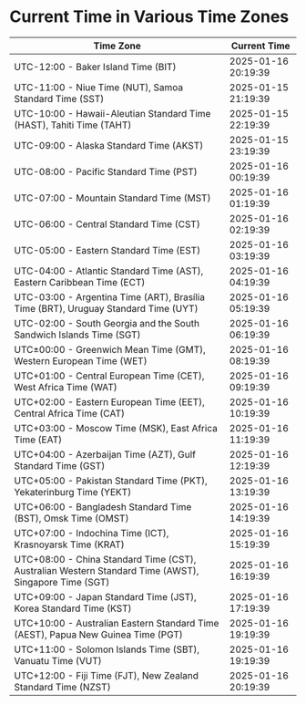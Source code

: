 # Current Time in Various Time Zones

| Time Zone | Current Time |
|-----------|--------------|
| UTC-12:00 - Baker Island Time (BIT) | 2025-01-16 20:19:39 |
| UTC-11:00 - Niue Time (NUT), Samoa Standard Time (SST) | 2025-01-15 21:19:39 |
| UTC-10:00 - Hawaii-Aleutian Standard Time (HAST), Tahiti Time (TAHT) | 2025-01-15 22:19:39 |
| UTC-09:00 - Alaska Standard Time (AKST) | 2025-01-15 23:19:39 |
| UTC-08:00 - Pacific Standard Time (PST) | 2025-01-16 00:19:39 |
| UTC-07:00 - Mountain Standard Time (MST) | 2025-01-16 01:19:39 |
| UTC-06:00 - Central Standard Time (CST) | 2025-01-16 02:19:39 |
| UTC-05:00 - Eastern Standard Time (EST) | 2025-01-16 03:19:39 |
| UTC-04:00 - Atlantic Standard Time (AST), Eastern Caribbean Time (ECT) | 2025-01-16 04:19:39 |
| UTC-03:00 - Argentina Time (ART), Brasília Time (BRT), Uruguay Standard Time (UYT) | 2025-01-16 05:19:39 |
| UTC-02:00 - South Georgia and the South Sandwich Islands Time (SGT) | 2025-01-16 06:19:39 |
| UTC±00:00 - Greenwich Mean Time (GMT), Western European Time (WET) | 2025-01-16 08:19:39 |
| UTC+01:00 - Central European Time (CET), West Africa Time (WAT) | 2025-01-16 09:19:39 |
| UTC+02:00 - Eastern European Time (EET), Central Africa Time (CAT) | 2025-01-16 10:19:39 |
| UTC+03:00 - Moscow Time (MSK), East Africa Time (EAT) | 2025-01-16 11:19:39 |
| UTC+04:00 - Azerbaijan Time (AZT), Gulf Standard Time (GST) | 2025-01-16 12:19:39 |
| UTC+05:00 - Pakistan Standard Time (PKT), Yekaterinburg Time (YEKT) | 2025-01-16 13:19:39 |
| UTC+06:00 - Bangladesh Standard Time (BST), Omsk Time (OMST) | 2025-01-16 14:19:39 |
| UTC+07:00 - Indochina Time (ICT), Krasnoyarsk Time (KRAT) | 2025-01-16 15:19:39 |
| UTC+08:00 - China Standard Time (CST), Australian Western Standard Time (AWST), Singapore Time (SGT) | 2025-01-16 16:19:39 |
| UTC+09:00 - Japan Standard Time (JST), Korea Standard Time (KST) | 2025-01-16 17:19:39 |
| UTC+10:00 - Australian Eastern Standard Time (AEST), Papua New Guinea Time (PGT) | 2025-01-16 19:19:39 |
| UTC+11:00 - Solomon Islands Time (SBT), Vanuatu Time (VUT) | 2025-01-16 19:19:39 |
| UTC+12:00 - Fiji Time (FJT), New Zealand Standard Time (NZST) | 2025-01-16 20:19:39 |
